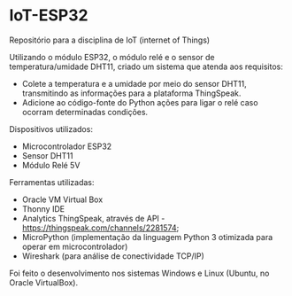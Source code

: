# IoT-ESP32
Repositório para a disciplina de IoT (internet of Things)

Utilizando o módulo ESP32, o módulo relé e o sensor de temperatura/umidade DHT11, criado um sistema que atenda aos requisitos:  

- Colete a temperatura e a umidade por meio do sensor DHT11, transmitindo as informações para a plataforma ThingSpeak.  
- Adicione ao código-fonte do Python ações para ligar o relé caso ocorram determinadas condições. 

Dispositivos utilizados:

- Microcontrolador ESP32
- Sensor DHT11
- Módulo Relé 5V

Ferramentas utilizadas:

- Oracle VM Virtual Box
- Thonny IDE
- Analytics ThingSpeak, através de API - https://thingspeak.com/channels/2281574;
- MicroPython (implementação da linguagem Python 3 otimizada para operar em microcontrolador)
- Wireshark (para análise de conectividade TCP/IP)

Foi feito o desenvolvimento nos sistemas Windows e Linux (Ubuntu, no Oracle VirtualBox).

